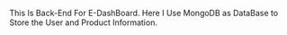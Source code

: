 This Is Back-End For E-DashBoard. Here I Use MongoDB as DataBase to Store the User and Product Information.
